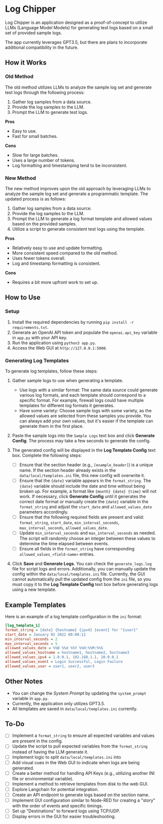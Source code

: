 # Log Chipper
Log Chipper is an application designed as a proof-of-concept to utilize LLMs (Language Model Models) for generating test logs based on a small set of provided sample logs.

The app currently leverages GPT3.5, but there are plans to incorporate additional compatibility in the future.

## How it Works
### Old Method
The old method utilizes LLMs to analyze the sample log set and generate test logs through the following process:

1. Gather log samples from a data source.
2. Provide the log samples to the LLM.
3. Prompt the LLM to generate test logs.

**Pros**
- Easy to use.
- Fast for small batches.

**Cons**
- Slow for large batches.
- Uses a large number of tokens.
- Log formatting and timestamping tend to be inconsistent.

### New Method
The new method improves upon the old approach by leveraging LLMs to analyze the sample log set and generate a programmatic template. The updated process is as follows:

1. Gather log samples from a data source.
2. Provide the log samples to the LLM.
3. Prompt the LLM to generate a log format template and allowed values based on the provided samples.
4. Utilize a script to generate consistent test logs using the template.

**Pros**
- Relatively easy to use and update formatting.
- More consistent speed compared to the old method.
- Uses fewer tokens overall.
- Log and timestamp formatting is consistent.

**Cons**
- Requires a bit more upfront work to set up.

## How to Use
### Setup
1. Install the required dependencies by running `pip install -r requirements.txt`.
2. Generate an OpenAI API token and populate the `openai.api_key` variable in `app.py` with your API key.
3. Run the application using `python3 app.py`.
4. Access the Web GUI at `http://127.0.0.1:5000`.

### Generating Log Templates
To generate log templates, follow these steps:

1. Gather sample logs to use when generating a template.
   - Use logs with a similar format: The same data source could generate various log formats, and each template should correspond to a specific format. For example, firewall logs could have multiple templates for different log formats it generates.
   - Have some variety: Choose sample logs with some variety, as the allowed values are selected from these samples you provide. You can always add your own values, but it's easier if the template can generate them in the first place.

2. Paste the sample logs into the `Sample Logs` text box and click **Generate Config**. The process may take a few seconds to generate the config.

3. The generated config will be displayed in the **Log Template Config** text box. Complete the following steps:
   - [ ] Ensure that the section header (e.g., `[example_header]`) is a unique name. If the section header already exists in the `data/local/templates.ini` file, this new config will overwrite it.
   - [ ] Ensure that the `{date}` variable appears in the `format_string`. The `{date}` variable should include the date and time without being broken up. For example, a format like `{month} {date} {time}` will not work. If necessary, click **Generate Config** until it generates the correct date format or manually create the `{date}` variable in the `format_string` and adjust the `start_date` and `allowed_values_date` parameters accordingly.
   - [ ] Ensure that the following required fields are present and valid: `format_string`, `start_date`, `min_interval_seconds`, `max_interval_seconds`, `allowed_values_date`.
   - [ ] Update `min_interval_seconds` and `max_interval_seconds` as needed. The script will randomly choose an integer between these values to determine the time elapsed between events.
   - [ ] Ensure all fields in the `format_string` have corresponding `allowed_values_<field-name>` entries.

4. Click **Save** and **Generate Logs**. You can check the `generate_logs.log` file for script logs and errors. Additionally, you can manually update the config within the `data/local/templates.ini` file. Currently, the GUI cannot automatically pull the updated config from the `ini` file, so you must copy it to the **Log Template Config** text box before generating logs using a new template.

## Example Templates
Here is an example of a log template configuration in the `ini` format:

```ini
[log_template_1]
format_string = {date} {hostname} {ipv4} {event} for "{user}"
start_date = January 02 2022 00:08:12
min_interval_seconds = 2
max_interval_seconds = 5
allowed_values_date = %%B %%d %%Y %%H:%%M:%%S
allowed_values_hostname = hostname1, hostname2, hostname3
allowed_values_ipv4 = 1.0.0.1, 192.168.1.1, 10.0.0.1
allowed_values_event = Login Successful, Login Failure
allowed_values_user = user1, user2, user3
```

## Other Notes
- You can change the *System Prompt* by updating the `system_prompt` variable in `app.py`.
- Currently, the application only utilizes GPT3.5.
- All templates are saved in `data/local/templates.ini` currently.

## To-Do
- [ ] Implement a `format_string` to ensure all expected variables and values are present in the config.
- [ ] Update the script to pull expected variables from the `format_string` instead of having the LLM generate it.
- [ ] Implement logic to split `data/local/templates.ini` into 
- [ ] Add visual cues in the Web GUI to indicate when logs are being generated.
- [ ] Create a better method for handling API Keys (e.g., utilizing another INI file or environmental variable).
- [ ] Implement a method to retrieve templates from disk to the web GUI.
- [ ] Explore Langchain for potential integration.
- [ ] Create an API endpoint to generate logs based on the section name.
- [ ] Implement GUI configuration similar to Node-RED for creating a "story" with the order of events and specific timings.
- [ ] Set up "Destinations" to forward logs using TCP/UDP.
- [ ] Display errors in the GUI for easier troubleshooting.